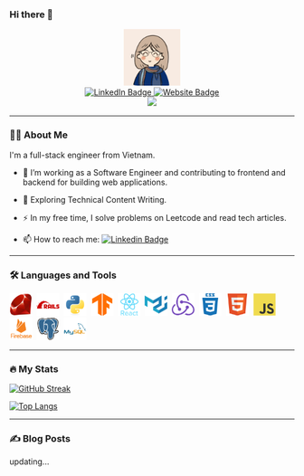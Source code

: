 ### Hi there 👋

<div id="header" align="center">
  <img src="assets/Duong_chibi.png" width="100"/>
</div>

<div id="badges" align="center">
  <a target="_blank" href="https://www.linkedin.com/in/ttduongtran/">
    <img src="https://img.shields.io/badge/LinkedIn-blue?style=for-the-badge&logo=linkedin&logoColor=white" alt="LinkedIn Badge"/>
  </a>
  <a target="_blank" href="https://ttduongtran.vercel.app/">
    <img src="https://img.shields.io/badge/-Website-brightgreen&logo=gitHubpages&logoColor=white" alt="Website Badge"/>
  </a>
</div>
<div id="counter" align="center">
  <img src="https://komarev.com/ghpvc/?username=ttduongtran" />
</div>

---

### :woman_technologist: About Me

I'm a full-stack engineer from Vietnam.

- :telescope: I’m working as a Software Engineer and contributing to frontend and backend for building web applications.

- :seedling: Exploring Technical Content Writing.

- :zap: In my free time, I solve problems on Leetcode and read tech articles.

- :mailbox: How to reach me: [![Linkedin Badge](https://img.shields.io/badge/%20-Duong-blue?style=flat&logo=Linkedin&logoColor=white)](https://www.linkedin.com/in/ttduongtran/)

---

### :hammer_and_wrench: Languages and Tools

<div>
  <img src="https://github.com/devicons/devicon/blob/master/icons/ruby/ruby-original.svg" title="Ruby" alt="Ruby" width="40" height="40"/>&nbsp;
  <img src="https://github.com/devicons/devicon/blob/master/icons/rails/rails-plain-wordmark.svg" title="Rails" alt="Rails" width="40" height="40"/>&nbsp;
  <img src="https://github.com/devicons/devicon/blob/master/icons/python/python-original.svg" title="Python"  alt="Python" width="40" height="40"/>&nbsp;
  <img src="https://github.com/devicons/devicon/blob/master/icons/tensorflow/tensorflow-original.svg" title="Tensorflow"  alt="Tensorflow" width="40" height="40"/>&nbsp;
  <img src="https://github.com/devicons/devicon/blob/master/icons/react/react-original-wordmark.svg" title="React" alt="React" width="40" height="40"/>&nbsp;
  <img src="https://github.com/devicons/devicon/blob/master/icons/materialui/materialui-original.svg" title="Material UI" alt="Material UI" width="40" height="40"/>&nbsp;
  <img src="https://github.com/devicons/devicon/blob/master/icons/redux/redux-original.svg" title="Redux" alt="Redux " width="40" height="40"/>&nbsp;
  <img src="https://github.com/devicons/devicon/blob/master/icons/css3/css3-plain-wordmark.svg"  title="CSS3" alt="CSS" width="40" height="40"/>&nbsp;
  <img src="https://github.com/devicons/devicon/blob/master/icons/html5/html5-original.svg" title="HTML5" alt="HTML" width="40" height="40"/>&nbsp;
  <img src="https://github.com/devicons/devicon/blob/master/icons/javascript/javascript-original.svg" title="JavaScript" alt="JavaScript" width="40" height="40"/>&nbsp;
  <img src="https://github.com/devicons/devicon/blob/master/icons/firebase/firebase-plain-wordmark.svg" title="Firebase" alt="Firebase" width="40" height="40"/>&nbsp;
  <img src="https://github.com/devicons/devicon/blob/master/icons/postgresql/postgresql-original.svg" title="Postgresql"  alt="Postgresql" width="40" height="40"/>&nbsp;
  <img src="https://github.com/devicons/devicon/blob/master/icons/mysql/mysql-original-wordmark.svg" title="MySQL"  alt="MySQL" width="40" height="40"/>&nbsp;
  
</div>

--- 

### :fire: My Stats

[![GitHub Streak](http://github-readme-streak-stats.herokuapp.com?user=ttduongtran&theme=dark)](https://git.io/streak-stats)

[![Top Langs](https://github-readme-stats.vercel.app/api/top-langs/?username=ttduongtran&layout=compact&theme=vision-friendly-dark)](https://github.com/ttduongtran/github-readme-stats)

---

### :writing_hand: Blog Posts
updating...

<!--
**ttduongtran/ttduongtran** is a ✨ _special_ ✨ repository because its `README.md` (this file) appears on your GitHub profile.

Here are some ideas to get you started:

- 🔭 I’m currently working on ...
- 🌱 I’m currently learning ...
- 👯 I’m looking to collaborate on ...
- 🤔 I’m looking for help with ...
- 💬 Ask me about ...
- 📫 How to reach me: ...
- 😄 Pronouns: ...
- ⚡ Fun fact: ...
-->
